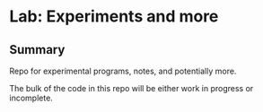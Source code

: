 # Lab: Experiments and more

## Summary
Repo for experimental programs, notes, and potentially more.

The bulk of the code in this repo will be either work in progress or incomplete.

